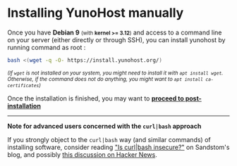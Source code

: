 # Installing YunoHost manually

Once you have **Debian 9** <small>(with **kernel >= 3.12**)</small> and access to a command line on your server (either directly or through SSH), you can install yunohost by running command as root :

```bash
bash <(wget -q -O- https://install.yunohost.org/)
```

<small>*(If `wget` is not installed on your system, you might need to install it with `apt install wget`. Otherwise, if the command does not do anything, you might want to `apt install ca-certificates`)*</small>

Once the installation is finished, you may want to [**proceed to post-installation**](/postinstall)

---

**Note for advanced users concerned with the `curl|bash` approach**

If you strongly object to the `curl|bash` way (and similar commands) of installing software, consider reading ["Is curl|bash insecure?"](https://sandstorm.io/news/2015-09-24-is-curl-bash-insecure-pgp-verified-install) on Sandstom's blog, and possibly [this discussion on Hacker News](https://news.ycombinator.com/item?id=12766350).

